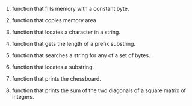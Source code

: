 1. function that fills memory with a constant byte.

2. function that copies memory area

3. function that locates a character in a string.

4. function that gets the length of a prefix substring.

5. function that searches a string for any of a set of bytes.

6. function that locates a substring.

7.  function that prints the chessboard.

8. function that prints the sum of the two diagonals of a square matrix of integers.
